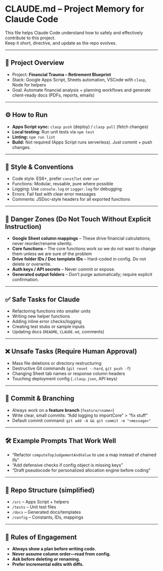 # CLAUDE.md – Project Memory for Claude Code
This file helps Claude Code understand how to safely and effectively contribute to this project.  
Keep it short, directive, and update as the repo evolves.

---

## 📌 Project Overview
- Project: **Financial Trauma – Retirement Blueprint**
- Stack: Google Apps Script, Sheets automation, VSCode with `clasp`, Node for helpers
- Goal: Automate financial analysis + planning workflows and generate client-ready docs (PDFs, reports, emails)

---

## ⚙️ How to Run
- **Apps Script sync:** `clasp push` (deploy) / `clasp pull` (fetch changes)
- **Local testing:** Run unit tests via `npm test`
- **Linting:** `npm run lint`
- **Build:** Not required (Apps Script runs serverless). Just commit + push changes.

---

## 📝 Style & Conventions
- Code style: ES6+, prefer `const`/`let` over `var`
- Functions: Modular, reusable, pure where possible
- Logging: Use `console.log` or `Logger.log` for debugging
- Errors: Fail fast with clear error messages
- Comments: JSDoc-style headers for all exported functions

---

## 🚧 Danger Zones (Do Not Touch Without Explicit Instruction)
- **Google Sheet column mappings** – These drive financial calculations; never reorder/rename silently.
- **Core functions** – The core functions work so we do not want to change them unless we are sure of the problem
- **Drive folder IDs / Doc template IDs** – Hard-coded in config. Do not delete or overwrite.
- **Auth keys / API secrets** – Never commit or expose.
- **Generated output folders** – Don’t purge automatically; require explicit confirmation.

---

## ✅ Safe Tasks for Claude
- Refactoring functions into smaller units
- Writing new helper functions
- Adding inline error checks/logging
- Creating test stubs or sample inputs
- Updating docs (`README`, `CLAUDE.md`, comments)

---

## ❌ Unsafe Tasks (Require Human Approval)
- Mass file deletions or directory restructuring
- Destructive Git commands (`git reset --hard`, `git push -f`)
- Changing Sheet tab names or response column headers
- Touching deployment config (`.clasp.json`, API keys)

---

## 🔑 Commit & Branching
- Always work on a **feature branch** (`feature/<name>`)
- Write clear, small commits: “Add logging to importCore” > “fix stuff”
- Default commit command: `git add -A && git commit -m "<message>"`

---

## 🛠 Example Prompts That Work Well
- “Refactor `computeTopJudgementAndValue` to use a map instead of chained ifs”
- “Add defensive checks if config object is missing keys”
- “Draft pseudocode for personalized allocation engine before coding”

---

## 📂 Repo Structure (simplified)
- `/src` – Apps Script + helpers
- `/tests` – Unit test files
- `/docs` – Generated docs/templates
- `/config` – Constants, IDs, mappings

---

## 🧭 Rules of Engagement
- **Always show a plan before writing code.**
- **Never assume column order—read from config.**
- **Ask before deleting or renaming.**
- **Prefer incremental edits with diffs.**
